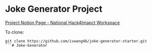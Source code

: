 # Joke Generator Project
[Project Notion Page - National Hack4Imapct Workspace](https://www.notion.so/Joke-Generator-Project-496794458334498792f962540c79fd57)

To clone: 
```
git clone https://github.com/ivwang46/joke-generator-starter.git
```# Joke-Generator
